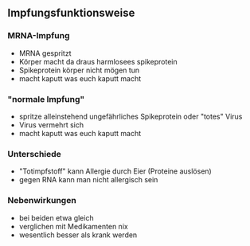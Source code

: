 ## Impfungsfunktionsweise

### MRNA-Impfung
- MRNA gespritzt
- Körper macht da draus harmlosees spikeprotein
- Spikeprotein körper nicht mögen tun
- macht kaputt was euch kaputt macht

### "normale Impfung"
- spritze alleinstehend ungefährliches Spikeprotein oder "totes"  Virus
- Virus vermehrt sich
- macht kaputt was euch kaputt macht

### Unterschiede
- "Totimpfstoff" kann Allergie durch Eier (Proteine auslösen)
- gegen RNA kann man nicht allergisch sein

### Nebenwirkungen
- bei beiden etwa gleich
- verglichen mit Medikamenten nix
- wesentlich besser als krank werden


